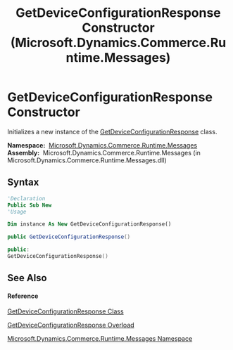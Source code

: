 ﻿---
title: GetDeviceConfigurationResponse Constructor  (Microsoft.Dynamics.Commerce.Runtime.Messages)
TOCTitle: GetDeviceConfigurationResponse Constructor
ms:assetid: M:Microsoft.Dynamics.Commerce.Runtime.Messages.GetDeviceConfigurationResponse.#ctor
ms:mtpsurl: https://technet.microsoft.com/en-us/library/microsoft.dynamics.commerce.runtime.messages.getdeviceconfigurationresponse.getdeviceconfigurationresponse(v=AX.60)
ms:contentKeyID: 62208547
ms.date: 05/18/2015
mtps_version: v=AX.60
dev_langs:
- vb
- csharp
- c++
---

# GetDeviceConfigurationResponse Constructor

Initializes a new instance of the [GetDeviceConfigurationResponse](getdeviceconfigurationresponse-class-microsoft-dynamics-commerce-runtime-messages.md) class.

**Namespace:**  [Microsoft.Dynamics.Commerce.Runtime.Messages](microsoft-dynamics-commerce-runtime-messages-namespace.md)  
**Assembly:**  Microsoft.Dynamics.Commerce.Runtime.Messages (in Microsoft.Dynamics.Commerce.Runtime.Messages.dll)

## Syntax

``` vb
'Declaration
Public Sub New
'Usage

Dim instance As New GetDeviceConfigurationResponse()
```

``` csharp
public GetDeviceConfigurationResponse()
```

``` c++
public:
GetDeviceConfigurationResponse()
```

## See Also

#### Reference

[GetDeviceConfigurationResponse Class](getdeviceconfigurationresponse-class-microsoft-dynamics-commerce-runtime-messages.md)

[GetDeviceConfigurationResponse Overload](getdeviceconfigurationresponse-constructor-microsoft-dynamics-commerce-runtime-messages.md)

[Microsoft.Dynamics.Commerce.Runtime.Messages Namespace](microsoft-dynamics-commerce-runtime-messages-namespace.md)

